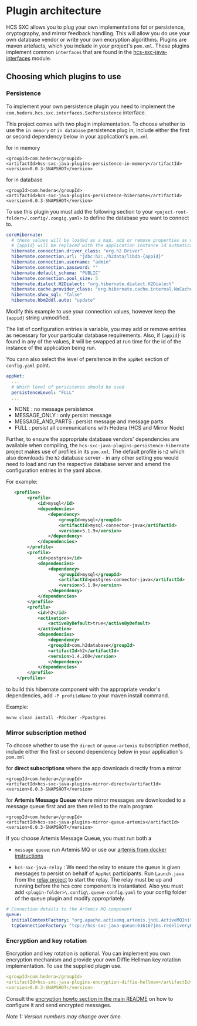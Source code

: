 # Plugin architecture

HCS SXC allows you to plug your own implementations fot or persistence, cryptography, and mirror feedback handling. This will allow you do use your own database vendor or write your own encryption algorithms.   Plugins are maven artefacts,  which you include in your project's `pom.xml`.  These plugins implement common `interfaces` that are found in the [hcs-sxc-java-interfaces](../hcs-sxc-java-interfaces)  module. 

## Choosing which plugins to use

### Persistence

To implement your own persistence plugin you need to implement the `com.hedera.hcs.sxc.interfaces.SxcPersistence` interface.

This project comes with two plugin implementation. To choose whether to use the `in memory` or `in database` persistence plug in, include either the first or second dependency below in your application's `pom.xml`

for in memory

```
<groupId>com.hedera</groupId>
<artifactId>hcs-sxc-java-plugins-persistence-in-memory</artifactId>
<version>0.0.3-SNAPSHOT</version>
```

for in database

```
<groupId>com.hedera</groupId>
<artifactId>hcs-sxc-java-plugins-persistence-hibernate</artifactId>
<version>0.0.3-SNAPSHOT</version>
```

To use this plugin you must add the following section to your `<poject-root-folder>/.config/.congig.yaml>` to define the database you want to connect to. 

```yaml
coreHibernate:
  # these values will be loaded as a map, add or remove properties as necessary
  # {appId} will be replaced with the application instance id autmatically 
  hibernate.connection.driver_class: "org.h2.Driver"
  hibernate.connection.url: "jdbc:h2:./h2data/libdb-{appid}"
  hibernate.connection.username: "admin"
  hibernate.connection.password: ""
  hibernate.default_schema: "PUBLIC"
  hibernate.connection.pool_size: 5
  hibernate.dialect.H2Dialect: "org.hibernate.dialect.H2Dialect"
  hibernate.cache.provider_class: "org.hibernate.cache.internal.NoCacheProvider"
  hibernate.show_sql: "false"
  hibernate.hbm2ddl.auto: "update"
```

Modify this example to use your connection values, however keep the `{appid}`  string unmodified.

The list of configuration entries is variable, you may add or remove entries as necessary for your particular database requirements. Also, if `{appid}` is found in any of the values, it will be swapped at run time for the id of the instance of the application being run.

You cann also select the level of persitence in the `appNet` section of `config.yaml` point. 

```yaml
appNet:
  ...
  # Which level of persistence should be used
  persistenceLevel: "FULL"
  ...
```
+ NONE  : no message persistence
+ MESSAGE_ONLY :  only persist message
+ MESSAGE_AND_PARTS : persist message and message parts
+ FULL : persist all communications with Hedera (HCS and Mirror Node)

Further, to ensure the appropriate database vendors' dependencies are available when compiling, the `hcs-sxc-java-plugins-persistence-hibernate` project makes use of profiles in its `pom.xml`. The default profile is `h2` which also downloads the `h2` database server - in any other setting you would need to load and run the respective database server and amend the configuration entries in the yaml above. 

For example:

```xml
   <profiles>
        <profile>
            <id>mysql</id>                
            <dependencies>
                <dependency>
                    <groupId>mysql</groupId>
                    <artifactId>mysql-connector-java</artifactId>
                    <version>5.1.9</version>
                </dependency>
            </dependencies>
        </profile>
        <profile>
            <id>postgres</id>
            <dependencies>
                <dependency>
                    <groupId>mysql</groupId>
                    <artifactId>postgres-connector-java</artifactId>
                    <version>5.1.9</version>
                </dependency>
            </dependencies>
        </profile>
        <profile>
            <id>h2</id>
            <activation>
                <activeByDefault>true</activeByDefault>
            </activation>
            <dependencies>
                <dependency>
                <groupId>com.h2database</groupId>
                <artifactId>h2</artifactId>
                <version>1.4.200</version>
                </dependency>
            </dependencies>
        </profile>
    </profiles>
```

to build this hibernate component with the appropriate vendor's dependencies, add `-P profileName` to your maven install command.

Example:

```xml
mvnw clean install -Pdocker -Ppostgres
```



### Mirror subscription method

To choose whether to use the `direct` or `queue-artemis`  subscription method, include either the first or second dependency below in your application's `pom.xml`

for **direct subscriptions** where the app downloads directly from a mirror

```
<groupId>com.hedera</groupId>
<artifactId>hcs-sxc-java-plugins-mirror-direct</artifactId>
<version>0.0.3-SNAPSHOT</version>
```

for **Artemis Message Queue** where mirror messages are downloaded to a message queue first and are then relied to the main program 

```
<groupId>com.hedera</groupId>
<artifactId>hcs-sxc-java-plugins-mirror-queue-artemis</artifactId>
<version>0.0.3-SNAPSHOT</version>
```

If you choose Artemis Message Queue, you must run both a

+ `message queue`: run Artemis MQ or use our [artemis from docker instructions](../hcs-sxc-java-queue/README.md)

+ `hcs-sxc-java-relay` :  We need the relay to ensure the queue is given messages to persist on behalf of `AppNet` participants. Run `Launch.java` from the [relay project](../hcs-sxc-java-relay)  to start the relay. The relay must be up and running before the hcs core component is instantiated.  Also you must add `<plugin-folder>\.config\.queue-config.yaml` to your config folder of the queue plugin and modify appropriately. 

```yaml
# Connection details to the Artemis MQ component
queue:
  initialContextFactory: "org.apache.activemq.artemis.jndi.ActiveMQInitialContextFactory"
  tcpConnectionFactory: "tcp://hcs-sxc-java-queue:61616?jms.redeliveryPolicy.initialRedeliveryDelay=0&jms.redeliveryPolicy.backOffMultiplier=1&jms.redeliveryPolicy.maximumRedeliveries=5&jms.redeliveryPolicy.redeliveryDelay=500&jms.redeliveryPolicy.useExponentialBackOff=false"

```

### Encryption and key rotation

Encryption and key rotation is optional. You can implement you own encryption mechanism and provide your own Diffie Hellman key rotation implementation. To use the supplied plugin use. 

```yaml
<groupId>com.hedera</groupId>
<artifactId>hcs-sxc-java-plugins-encryption-diffie-hellman</artifactId>
<version>0.0.3-SNAPSHOT</version>    
```

Consult the [encryption howto section in the main README](../README.md####sending-and-receiving-encrypted-messages)  on how to configure it and send encrypted messages. 

*Note 1: Version numbers may change over time.*

